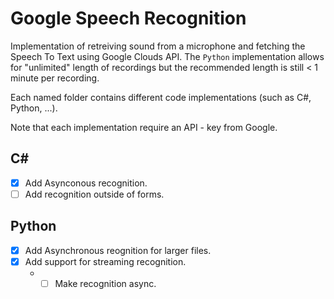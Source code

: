# Google Speech Recognition
Implementation of retreiving sound from a microphone and fetching the Speech To Text using Google Clouds API.
The ```Python``` implementation allows for "unlimited" length of recordings but the recommended length is still < 1 minute per recording.

Each named folder contains different code implementations (such as C#, Python, ...).

Note that each implementation require an API - key from Google.

## C#
* [x] Add Asynconous recognition.
* [ ] Add recognition outside of forms.

## Python
* [x] Add Asynchronous reognition for larger files.
* [x] Add support for streaming recognition.
  - * [ ] Make recognition async.
